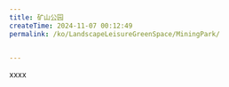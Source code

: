 ```yaml
---
title: 矿山公园
createTime: 2024-11-07 00:12:49
permalink: /ko/LandscapeLeisureGreenSpace/MiningPark/


---
```


xxxx